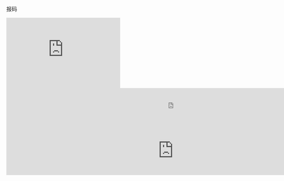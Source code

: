 报码


<iframe src="http://z.118kj.com/118kj.htm" width:"880" height="186" frameborder="0" scrolling="no"> </iframe>

<iframe src="http://www.77190.com/wz/888.htm" width="880" height="100" frameborder="0" scrolling="no"> </iframe>

<iframe src="http://xcbm.84384.com/kj5.html" width="880" height="130" frameborder="0" scrolling="no"> </iframe>
